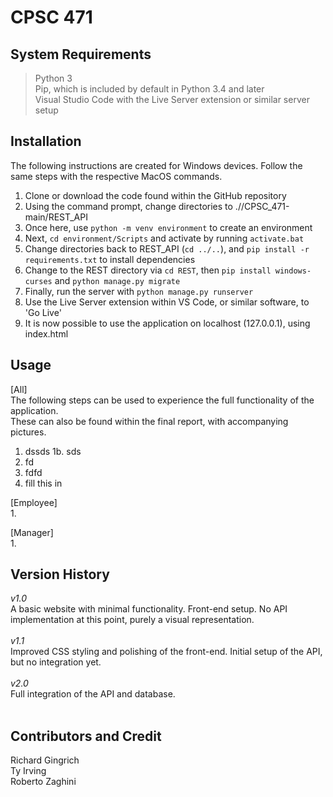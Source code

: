 # CPSC 471

## System Requirements
> Python 3 </br>
> Pip, which is included by default in Python 3.4 and later </br>
> Visual Studio Code with the Live Server extension or similar server setup </br>

## Installation
The following instructions are created for Windows devices. Follow the same steps with the respective MacOS commands.
1. Clone or download the code found within the GitHub repository </br>
2. Using the command prompt, change directories to .//CPSC_471-main/REST_API
3. Once here, use `python -m venv environment` to create an environment
4. Next, `cd environment/Scripts` and activate by running `activate.bat`
5. Change directories back to REST_API (`cd ../..`), and `pip install -r requirements.txt` to install dependencies 
6. Change to the REST directory via `cd REST`, then `pip install windows-curses` and `python manage.py migrate`
7. Finally, run the server with `python manage.py runserver`
8. Use the Live Server extension within VS Code, or similar software, to 'Go Live'
9. It is now possible to use the application on localhost (127.0.0.1), using index.html

## Usage
\[All\] </br>
The following steps can be used to experience the full functionality of the application. </br>
These can also be found within the final report, with accompanying pictures.


1.  dssds
  1b.  sds
2. fd
3.  fdfd
4.  fill this in

\[Employee\] </br>
1.

\[Manager\] </br>
1.

## Version History
*v1.0* <br/>
A basic website with minimal functionality. Front-end setup. No API implementation at this point, purely a visual representation.</br>
</br>
*v1.1* </br>
Improved CSS styling and polishing of the front-end. Initial setup of the API, but no integration yet.</br>
</br>
*v2.0* </br>
Full integration of the API and database.</br>
</br>


## Contributors and Credit
Richard Gingrich </br>
Ty Irving </br>
Roberto Zaghini </br>
